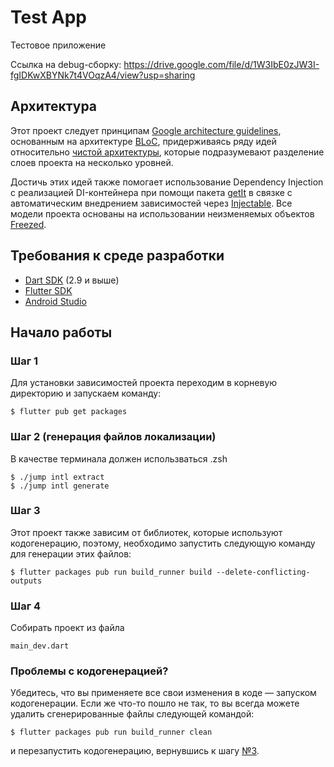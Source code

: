 # Test App
Тестовое приложение

Ссылка на debug-сборку: https://drive.google.com/file/d/1W3IbE0zJW3I-fgIDKwXBYNk7t4VOqzA4/view?usp=sharing

## Архитектура
Этот проект следует принципам [Google architecture guidelines](https://developer.android.com/jetpack/docs/guide), основанным на архитектуре [BLoC](https://bloclibrary.dev/#/), придерживаясь ряду идей относительно [чистой архитектуры](https://blog.cleancoder.com/uncle-bob/2012/08/13/the-clean-architecture.html), которые подразумевают разделение слоев проекта на несколько уровней.

Достичь этих идей также помогает использование Dependency Injection с реализацией DI-контейнера при помощи пакета [getIt](https://pub.dev/packages/get_it) в связке с автоматическим внедрением зависимостей через [Injectable](https://pub.dev/packages/injectable). Все модели проекта основаны на использовании неизменяемых объектов [Freezed](https://pub.dev/packages/freezed).

## Требования к среде разработки
* [Dart SDK](https://dart.dev/get-dart) (2.9 и выше)
* [Flutter SDK](https://flutter.dev/docs/get-started/install)
* [Android Studio](https://developer.android.com/studio)

## Начало работы
### Шаг 1
Для установки зависимостей проекта переходим в корневую директорию и запускаем команду:
```shell script
$ flutter pub get packages
```

### Шаг 2 (генерация файлов локализации)
В качестве терминала должен использваться .zsh
```shell script
$ ./jump intl extract
$ ./jump intl generate
```

### Шаг 3
Этот проект также зависим от библиотек, которые используют кодогенерацию, поэтому, необходимо запустить следующую команду для генерации этих файлов:
```shell script
$ flutter packages pub run build_runner build --delete-conflicting-outputs
```


### Шаг 4
Собирать проект из файла 

```shell script
main_dev.dart
```

### Проблемы с кодогенерацией?
Убедитесь, что вы применяете все свои изменения в коде — запуском кодогенерации. Если же что-то пошло не так, то вы всегда можете удалить сгенерированные файлы следующей командой:
```shell script
$ flutter packages pub run build_runner clean
```
и перезапустить кодогенерацию, вернувшись к шагу [№3](#шаг-3).

